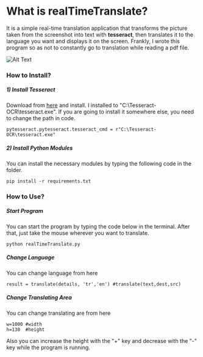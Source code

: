 # What is realTimeTranslate?
It is a simple real-time translation application that transforms the picture taken from the screenshot into text with **tesseract**, then translates it to the language you want and displays it on the screen. Frankly, I wrote this program so as not to constantly go to translation while reading a pdf file.

![Alt Text](http://http://kozmonott.com/images/rtt.gif)

### How to Install?

##### 1) Install Tesseract
Download from [here](https://digi.bib.uni-mannheim.de/tesseract/tesseract-ocr-w64-setup-v5.0.0-alpha.20200328.exe) and install. I installed to "C:\Tesseract-OCR\tesseract.exe". If you are going to install it somewhere else, you need to change the path in code.

    pytesseract.pytesseract.tesseract_cmd = r"C:\Tesseract-OCR\tesseract.exe"

##### 2) Install Python Modules
You can install the necessary modules by typing the following code in the folder.

	pip install -r requirements.txt

### How to Use?
##### Start Program
You can start the program by typing the code below in the terminal. After that, just take the mouse wherever you want to translate.

	python realTimeTranslate.py
    
##### Change Language
You can change language from here

    result = translate(details, 'tr','en') #translate(text,dest,src)

##### Change Translating Area
You can change translating are from here 

    w=1000 #width
    h=130  #height
    
Also you can increase the height with the "+" key and decrease with the "-" key while the program is running.
